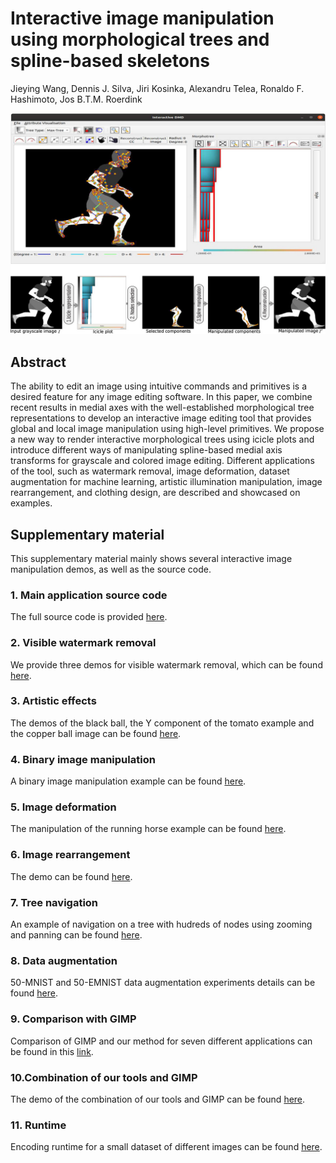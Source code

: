 # Interactive image manipulation using morphological trees and spline-based skeletons
Jieying Wang, Dennis J. Silva, Jiri Kosinka, Alexandru Telea, Ronaldo F. Hashimoto, Jos B.T.M. Roerdink

![Graphical abstract](graphical-abstract.jpg "Graphical Abstract")


## Abstract
The ability to edit an image using intuitive commands and primitives is a desired feature for any image editing software. In this paper, we combine recent results in medial axes with the well-established morphological tree representations to develop an interactive image editing tool that provides global and local image manipulation using high-level primitives. We propose a new way to render interactive morphological trees using icicle plots and introduce different ways of manipulating spline-based medial axis transforms for grayscale and colored image editing. Different applications of the tool, such as watermark removal, image deformation, dataset augmentation for machine learning, artistic illumination manipulation, image rearrangement, and clothing design, are described and showcased on examples.


## Supplementary material 
This supplementary material mainly shows several interactive image manipulation demos, as well as the source code.

### 1. Main application source code

The full source code is provided [here](https://github.com/dennisjosesilva/interactive-dmd).

### 2. Visible watermark removal

 We provide three demos for visible watermark removal, which can be found [here](./watermark).

### 3. Artistic effects

The demos of the black ball, the Y component of the tomato example and the copper ball image can be found [here](./illumination).

### 4. Binary image manipulation

A binary image manipulation example can be found [here](./ShapeManip/demo.mp4).

### 5. Image deformation

The manipulation of the running horse example can be found [here](./imageDeformation/horseManipulation.MOV).

### 6. Image rearrangement

The demo can be found [here](./rearrangement).

### 7. Tree navigation

An example of navigation on a  tree with hudreds of nodes using zooming and panning can be found [here](./tree-navigation/node-selection-zoom.mp4). 

### 8. Data augmentation

50-MNIST and 50-EMNIST data augmentation experiments details can be found [here](./DataAugmentation). 


### 9. Comparison with GIMP

Comparison of GIMP and our method for seven different applications can be found in this [link](./CompareWithGIMP).

### 10.Combination of our tools and GIMP

The demo of the combination of our tools and GIMP can be found [here](./Combination).

### 11. Runtime

Encoding runtime for a small dataset of different images can be found [here](./executionTimeAnalysis/time-analysis.ipynb).
